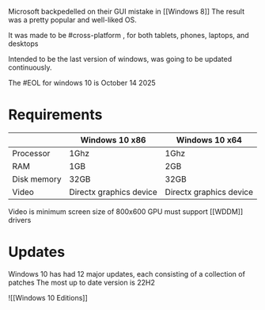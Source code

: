 Microsoft backpedelled on their GUI mistake in [[Windows 8]]
The result was a pretty popular and well-liked OS.

It was made to be #cross-platform , for both tablets, phones, laptops, and desktops

Intended to be the last version of windows, was going to be updated continuously.

The #EOL for windows 10 is October 14 2025

# Requirements

|             | Windows 10 x86          | Windows 10 x64          |
| ----------- | ----------------------- | ----------------------- |
| Processor   | 1Ghz                    | 1Ghz                    |
| RAM         | 1GB                     | 2GB                     |
| Disk memory | 32GB                    | 32GB                    |
| Video       | Directx graphics device | Directx graphics device |

Video is minimum screen size of 800x600
GPU must support [[WDDM]] drivers

# Updates
Windows 10 has had 12 major updates, each consisting of a collection of patches
The most up to date version is
22H2

![[Windows 10 Editions]]
